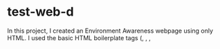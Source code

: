 # test-web-d
In this project, I created an Environment Awareness webpage using only HTML. I used the basic HTML boilerplate tags (<!DOCTYPE html>, <html>, <head>, <title>, <body>). For structure, I added headings (<h1>, <h2>, <h3>) and paragraphs (<p>). I used text formatting tags like <b>, <i>, <u>, and <del>. To separate sections, I included <hr> and <br>. The webpage also contains images (<img>) with alt, width, and height attributes, and links (<a>) for external resources. I used lists (<ol>, <ul>, <li>) with different types and values, and created a table (<table>, <tr>, <th>, <td>) to compare environment types. The background color was added using the bgcolor attribute in the <body> tag.
